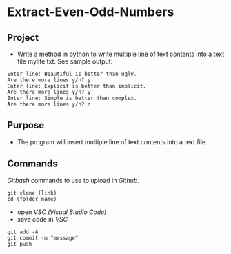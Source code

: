 # Extract-Even-Odd-Numbers

## Project
-	Write a method in python to write multiple line of text contents into a text file mylife.txt. See sample output:

```
Enter line: Beautiful is better than ugly.
Are there more lines y/n? y
Enter line: Explicit is better than implicit.
Are there more lines y/n? y
Enter line: Simple is better than complex.
Are there more lines y/n? n 
```

## Purpose
-	The program will insert multiple line of text contents into a text file.

## Commands
*Gitbash* commands to use to upload in *Github*.
```gitbash
git clone (link)
cd (folder name)
```
- open *VSC (Visual Studio Code)*
- save code in *VSC*
```gitbash
git add -A
git commit -m "message"
git push
```

